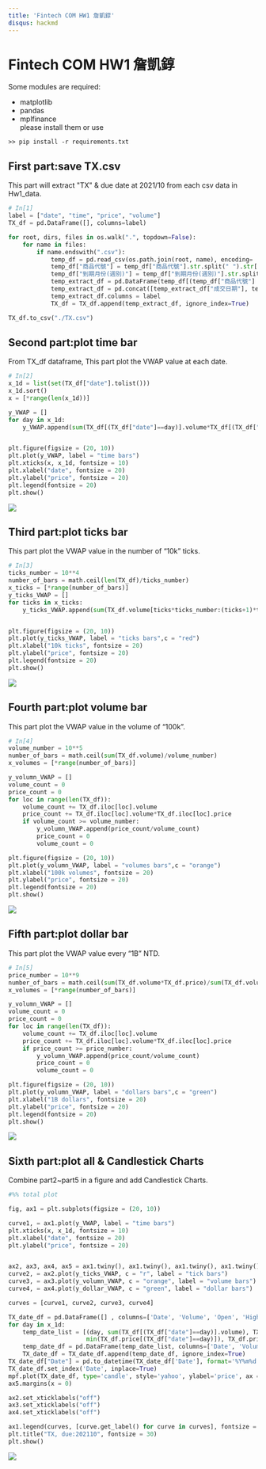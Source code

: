 ```yaml
---
title: 'Fintech COM HW1 詹凱錞'
disqus: hackmd
---
```


Fintech COM HW1 詹凱錞
===
Some modules are required:    
* matplotlib  
* pandas  
* mplfinance  
please install them or use
```
>> pip install -r requirements.txt
```

## First part:save TX.csv
This part will extract "TX" & due date at 2021/10 from each csv data in Hw1_data.
```python
# In[1]
label = ["date", "time", "price", "volume"]
TX_df = pd.DataFrame([], columns=label)

for root, dirs, files in os.walk(".", topdown=False):
    for name in files:
        if name.endswith(".csv"):
            temp_df = pd.read_csv(os.path.join(root, name), encoding= 'big5')
            temp_df["商品代號"] = temp_df["商品代號"].str.split(" ").str[0].str.strip()
            temp_df["到期月份(週別)"] = temp_df["到期月份(週別)"].str.split(" ").str[0].str.strip()
            temp_extract_df = pd.DataFrame(temp_df[(temp_df["商品代號"] == "TX") & (temp_df["到期月份(週別)"] == "202110")])
            temp_extract_df = pd.concat([temp_extract_df["成交日期"], temp_extract_df["成交時間"], temp_extract_df["成交價格"], temp_extract_df["成交數量(B+S)"]], axis = 1)
            temp_extract_df.columns = label
            TX_df = TX_df.append(temp_extract_df, ignore_index=True)

TX_df.to_csv("./TX.csv")
```


## Second part:plot time bar
From TX_df dataframe, This part plot the VWAP value at each date.
```python
# In[2]
x_1d = list(set(TX_df["date"].tolist()))
x_1d.sort()
x = [*range(len(x_1d))]

y_VWAP = []
for day in x_1d:
    y_VWAP.append(sum(TX_df[(TX_df["date"]==day)].volume*TX_df[(TX_df["date"]==day)].price)/sum(TX_df[(TX_df["date"]==day)].volume))


plt.figure(figsize = (20, 10))
plt.plot(y_VWAP, label = "time bars")
plt.xticks(x, x_1d, fontsize = 10)
plt.xlabel("date", fontsize = 20)
plt.ylabel("price", fontsize = 20)
plt.legend(fontsize = 20)
plt.show()
```
![](https://i.imgur.com/1SNGY44.png)



## Third part:plot ticks bar
This part plot the VWAP value in the number of “10k” ticks.
```python
# In[3]
ticks_number = 10**4
number_of_bars = math.ceil(len(TX_df)/ticks_number)
x_ticks = [*range(number_of_bars)]
y_ticks_VWAP = []
for ticks in x_ticks:
    y_ticks_VWAP.append(sum(TX_df.volume[ticks*ticks_number:(ticks+1)*ticks_number]*TX_df.price[ticks*ticks_number:(ticks+1)*ticks_number])/sum(TX_df.volume[ticks*ticks_number:(ticks+1)*ticks_number]))  


plt.figure(figsize = (20, 10))
plt.plot(y_ticks_VWAP, label = "ticks bars",c = "red")
plt.xlabel("10k ticks", fontsize = 20)
plt.ylabel("price", fontsize = 20)
plt.legend(fontsize = 20)
plt.show()
```
![](https://i.imgur.com/6liRRpx.png)



## Fourth part:plot volume bar
This part plot the VWAP value in the volume of “100k”.
```python
# In[4]
volume_number = 10**5
number_of_bars = math.ceil(sum(TX_df.volume)/volume_number)
x_volumes = [*range(number_of_bars)]

y_volumn_VWAP = []
volume_count = 0
price_count = 0
for loc in range(len(TX_df)):
    volume_count += TX_df.iloc[loc].volume
    price_count += TX_df.iloc[loc].volume*TX_df.iloc[loc].price
    if volume_count >= volume_number:
        y_volumn_VWAP.append(price_count/volume_count)
        price_count = 0
        volume_count = 0

plt.figure(figsize = (20, 10))
plt.plot(y_volumn_VWAP, label = "volumes bars",c = "orange")
plt.xlabel("100k volumes", fontsize = 20)
plt.ylabel("price", fontsize = 20)
plt.legend(fontsize = 20)
plt.show()

```
![](https://i.imgur.com/tkXYtZz.png)



## Fifth part:plot dollar bar
This part plot the VWAP value every “1B” NTD.
```python
# In[5]
price_number = 10**9
number_of_bars = math.ceil(sum(TX_df.volume*TX_df.price)/sum(TX_df.volume)/price_number)
x_volumes = [*range(number_of_bars)]

y_volumn_VWAP = []
volume_count = 0
price_count = 0
for loc in range(len(TX_df)):
    volume_count += TX_df.iloc[loc].volume
    price_count += TX_df.iloc[loc].volume*TX_df.iloc[loc].price
    if price_count >= price_number:
        y_volumn_VWAP.append(price_count/volume_count)
        price_count = 0
        volume_count = 0

plt.figure(figsize = (20, 10))
plt.plot(y_volumn_VWAP, label = "dollars bars",c = "green")
plt.xlabel("1B dollars", fontsize = 20)
plt.ylabel("price", fontsize = 20)
plt.legend(fontsize = 20)
plt.show()

```
![](https://i.imgur.com/LL9vjaz.png)




## Sixth part:plot all & Candlestick Charts
Combine part2~part5 in a figure and add Candlestick Charts.
```python
#%% total plot

fig, ax1 = plt.subplots(figsize = (20, 10))

curve1, = ax1.plot(y_VWAP, label = "time bars")
plt.xticks(x, x_1d, fontsize = 10)
plt.xlabel("date", fontsize = 20)
plt.ylabel("price", fontsize = 20)


ax2, ax3, ax4, ax5 = ax1.twiny(), ax1.twiny(), ax1.twiny(), ax1.twiny()
curve2, = ax2.plot(y_ticks_VWAP, c = "r", label = "tick bars")
curve3, = ax3.plot(y_volumn_VWAP, c = "orange", label = "volume bars")
curve4, = ax4.plot(y_dollar_VWAP, c = "green", label = "dollar bars")

curves = [curve1, curve2, curve3, curve4]

TX_date_df = pd.DataFrame([] , columns=['Date', 'Volume', 'Open', 'High', 'Low', 'Close'])
for day in x_1d:
    temp_date_list = [(day, sum(TX_df[(TX_df["date"]==day)].volume), TX_df.price[(TX_df["date"]==day)].iloc[0], max(TX_df.price[(TX_df["date"]==day)]),
                      min(TX_df.price[(TX_df["date"]==day)]), TX_df.price[(TX_df["date"]==day)].iloc[-1])]
    temp_date_df = pd.DataFrame(temp_date_list, columns=['Date', 'Volume', 'Open', 'High', 'Low', 'Close'])
    TX_date_df = TX_date_df.append(temp_date_df, ignore_index=True)
TX_date_df["Date"] = pd.to_datetime(TX_date_df['Date'], format='%Y%m%d')
TX_date_df.set_index('Date', inplace=True)
mpf.plot(TX_date_df, type='candle', style='yahoo', ylabel='price', ax = ax5)
ax5.margins(x = 0)

ax2.set_xticklabels("off")
ax3.set_xticklabels("off")
ax4.set_xticklabels("off")

ax1.legend(curves, [curve.get_label() for curve in curves], fontsize = 20)
plt.title("TX, due:202110", fontsize = 30)
plt.show()
```
![](https://i.imgur.com/Eof3hzm.png)

